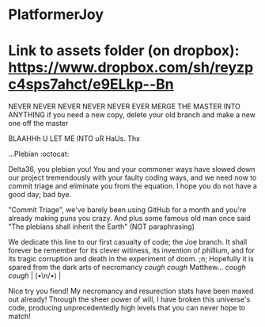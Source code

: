 PlatformerJoy
=============
Link to assets folder (on dropbox): https://www.dropbox.com/sh/reyzpc4sps7ahct/e9ELkp--Bn
=============
NEVER NEVER NEVER NEVER NEVER EVER MERGE THE MASTER INTO ANYTHING
if you need a new copy, delete your old branch and make a new one off the master 

BLAAHHh U LET ME INTO uR HaUs.  Thx

...Plebian :octocat: 

Delta36, you plebian you! You and your commoner ways have slowed down our project tremendously with your faulty coding ways, and we need now to commit triage and eliminate you from the equation. I hope you do not have a good day; bad bye.

"Commit Triage", we've barely been using GitHub for a month and you're already making puns you crazy.  And plus some famous old man once said "The plebians shall inherit the Earth" (NOT paraphrasing)

We dedicate this line to our first casualty of code; the Joe branch.  It shall forever be remember for its clever witiness, its invention of phillium, and for its tragic corruption and death in the experiment of doom. ;n;  Hopefully it is spared from the dark arts of necromancy *cough* *cough* Matthew... *cough* *cough* | (•\n/•) |

Nice try you fiend! My necromancy and resurection stats have been maxed out already!  Through the sheer power of will, I have broken this universe's code, producing unprecedentedly high levels that you can never hope to match!
